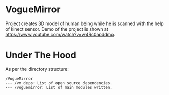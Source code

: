 # VogueMirror
Project creates 3D model of human being while he is scanned with the help of kinect sensor.
Demo of the project is shown at https://www.youtube.com/watch?v=w4Rc0apddmo.

# Under The Hood
As per the directory structure:

```
/VogueMirror
--- /vm_deps: List of open source dependencies.
--- /voguemirror: List of main modules written.
```
